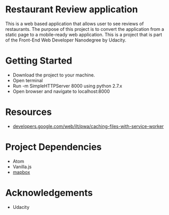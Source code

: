 # Restaurant Review application

This is a web based application that allows user to see reviews of restaurants. The purpose of this project is to convert the application from a static page to a mobile-ready web application. This is a project that is part of the Front-End Web Developer Nanodegree by Udacity.

# Getting Started
- Download the project to your machine.
- Open terminal
- Run -m SimpleHTTPServer 8000 using python 2.7.x
- Open browser and navigate to localhost:8000

# Resources
- [developers.google.com/web/ilt/pwa/caching-files-with-service-worker](developers.google.com/web/ilt/pwa/caching-files-with-service-worker)

# Project Dependencies
- Atom
- Vanilla.js
- [mapbox](https://www.mapbox.com/)

# Acknowledgements
- Udacity
